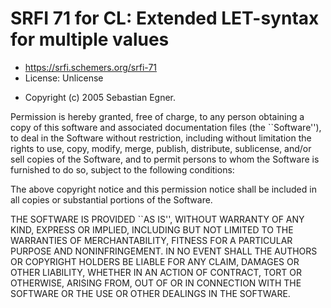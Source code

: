 # SRFI 71 for CL: Extended LET-syntax for multiple values

* https://srfi.schemers.org/srfi-71
* License: Unlicense

- Copyright (c) 2005 Sebastian Egner.

Permission is hereby granted, free of charge, to any person obtaining a copy of this software and associated documentation files (the ``Software''), to deal in the Software without restriction, including without limitation the rights to use, copy, modify, merge, publish, distribute, sublicense, and/or sell copies of the Software, and to permit persons to whom the Software is furnished to do so, subject to the following conditions:

The above copyright notice and this permission notice shall be included in all copies or substantial portions of the Software.

THE SOFTWARE IS PROVIDED ``AS IS'', WITHOUT WARRANTY OF ANY KIND, EXPRESS OR IMPLIED, INCLUDING BUT NOT LIMITED TO THE WARRANTIES OF MERCHANTABILITY, FITNESS FOR A PARTICULAR PURPOSE AND NONINFRINGEMENT. IN NO EVENT SHALL THE AUTHORS OR COPYRIGHT HOLDERS BE LIABLE FOR ANY CLAIM, DAMAGES OR OTHER LIABILITY, WHETHER IN AN ACTION OF CONTRACT, TORT OR OTHERWISE, ARISING FROM, OUT OF OR IN CONNECTION WITH THE SOFTWARE OR THE USE OR OTHER DEALINGS IN THE SOFTWARE.

